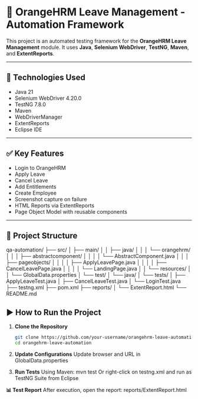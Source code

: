 # 🧪 OrangeHRM Leave Management - Automation Framework

This project is an automated testing framework for the **OrangeHRM Leave Management** module. It uses **Java**, **Selenium WebDriver**, **TestNG**, **Maven**, and **ExtentReports**.

---
## 🔧 Technologies Used

- Java 21
- Selenium WebDriver 4.20.0
- TestNG 7.8.0
- Maven
- WebDriverManager
- ExtentReports
- Eclipse IDE
---

## ✅ Key Features

- Login to OrangeHRM
- Apply Leave
- Cancel Leave
- Add Entitlements
- Create Employee
- Screenshot capture on failure
- HTML Reports via ExtentReports
- Page Object Model with reusable components
---

## 📁 Project Structure



qa-automation/
├── src/
│ ├── main/
│ │ ├── java/
│ │ │ └── orangehrm/
│ │ │ ├── abstractcomponent/
│ │ │ │ └── AbstractComponent.java
│ │ │ ├── pageobjects/
│ │ │ │ ├── ApplyLeavePage.java
│ │ │ │ ├── CancelLeavePage.java
│ │ │ │ └── LandingPage.java
│ │ └── resources/
│ │ └── GlobalData.properties
│ └── test/
│ └── java/
│ └── tests/
│ ├── ApplyLeaveTest.java
│ ├── CancelLeaveTest.java
│ └── LoginTest.java
├── testng.xml
├── pom.xml
├── reports/
│ └── ExtentReport.html
└── README.md




## ▶️ How to Run the Project

1. **Clone the Repository**
   ```bash
   git clone https://github.com/your-username/orangehrm-leave-automation.git
   cd orangehrm-leave-automation

2. **Update Configurations**
Update browser and URL in GlobalData.properties

3. **Run Tests**
Using Maven:
mvn test Or right-click on testng.xml and run as TestNG Suite from Eclipse

**📊 Test Report**
After execution, open the report:
reports/ExtentReport.html
